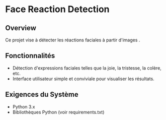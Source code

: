 # Face Reaction Detection

## Overview
Ce projet vise à détecter les réactions faciales à partir d'images . 

## Fonctionnalités
- Détection d'expressions faciales telles que la joie, la tristesse, la colère, etc.
- Interface utilisateur simple et conviviale pour visualiser les résultats.

## Exigences du Système
- Python 3.x
- Bibliothèques Python (voir requirements.txt)


